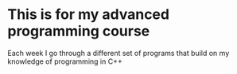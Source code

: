 # This is for my advanced programming course

Each week I go through a different set of programs that build on my knowledge of programming in C++
